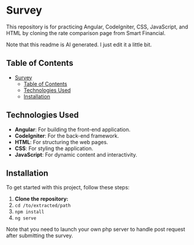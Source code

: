 # Survey

This repository is for practicing Angular, CodeIgniter, CSS, JavaScript, and HTML by cloning the rate comparison page from Smart Financial.

Note that this readme is AI generated. I just edit it a little bit.

## Table of Contents
- [Survey](#survey)
  - [Table of Contents](#table-of-contents)
  - [Technologies Used](#technologies-used)
  - [Installation](#installation)

## Technologies Used
- **Angular**: For building the front-end application.
- **CodeIgniter**: For the back-end framework.
- **HTML**: For structuring the web pages.
- **CSS**: For styling the application.
- **JavaScript**: For dynamic content and interactivity.

## Installation

To get started with this project, follow these steps:

1. **Clone the repository:**
2. `cd /to/extracted/path`
3. `npm install`
4. `ng serve`

Note that you need to launch your own php server to handle post request after submitting the survey.


